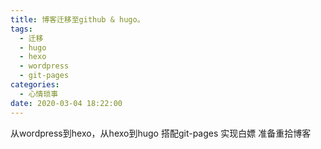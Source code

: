 ```yaml
---
title: 博客迁移至github & hugo。
tags:
  - 迁移
  - hugo
  - hexo
  - wordpress
  - git-pages
categories:
  - 心情琐事
date: 2020-03-04 18:22:00
---
```


从wordpress到hexo，从hexo到hugo
搭配git-pages 实现白嫖
准备重拾博客
